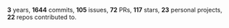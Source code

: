 **3** years, **1644** commits, **105** issues, **72** PRs, **117** stars, **23** personal projects, **22** repos contributed to.

